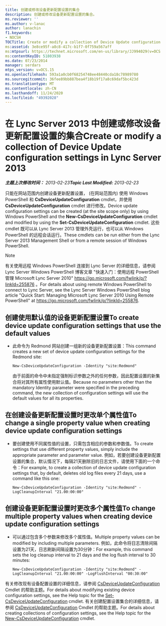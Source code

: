 ```yaml
---
title: 创建或修改设备更新配置设置的集合
description: 创建或修改设备更新配置设置的集合。
ms.reviewer: ''
ms.author: v-lanac
author: lanachin
f1.keywords:
- NOCSH
TOCTitle: Create or modify a collection of Device Update configuration settings
ms:assetid: 3e8ce95f-a8c8-417c-b1f7-0f759a567aff
ms:mtpsurl: https://technet.microsoft.com/en-us/library/JJ994029(v=OCS.15)
ms:contentKeyID: 51803938
ms.date: 07/23/2014
manager: serdars
mtps_version: v=OCS.15
ms.openlocfilehash: 593a1a0cb0f68254748ee48440cda18c78989780
ms.sourcegitcommit: 36fee89bb887bea4f18b19f17a8c69daf5bc423d
ms.translationtype: MT
ms.contentlocale: zh-CN
ms.lasthandoff: 11/24/2020
ms.locfileid: "49392028"
---
```

# <a name="create-or-modify-a-collection-of-device-update-configuration-settings-in-lync-server-2013"></a><span data-ttu-id="c13cf-103">在 Lync Server 2013 中创建或修改设备更新配置设置的集合</span><span class="sxs-lookup"><span data-stu-id="c13cf-103">Create or modify a collection of Device Update configuration settings in Lync Server 2013</span></span>

<div data-xmlns="http://www.w3.org/1999/xhtml">

<div class="topic" data-xmlns="http://www.w3.org/1999/xhtml" data-msxsl="urn:schemas-microsoft-com:xslt" data-cs="https://msdn.microsoft.com/">

<div data-asp="https://msdn2.microsoft.com/asp">



</div>

<div id="mainSection">

<div id="mainBody"><span data-ttu-id="c13cf-104">

<span> </span></span><span class="sxs-lookup"><span data-stu-id="c13cf-104">

<span> </span></span></span>

<span data-ttu-id="c13cf-105">_**主题上次修改时间：** 2013-02-23_</span><span class="sxs-lookup"><span data-stu-id="c13cf-105">_**Topic Last Modified:** 2013-02-23_</span></span>

<span data-ttu-id="c13cf-106">只能在网站范围内创建设备更新配置设置， (在网站范围内) 使用 Windows PowerShell 和 **CsDeviceUpdateConfiguration** cmdlet，并使用 **CsDeviceUpdateConfiguration** cmdlet 进行修改。</span><span class="sxs-lookup"><span data-stu-id="c13cf-106">Device update configuration settings can be created (at the site scope only) by using Windows PowerShell and the **New-CsDeviceUpdateConfiguration** cmdlet and modified by using the **Set-CsDeviceUpdateConfiguration** cmdlet.</span></span> <span data-ttu-id="c13cf-107">这些 cmdlet 既可以从 Lync Server 2013 管理外壳运行，也可以从 Windows PowerShell 的远程会话运行。</span><span class="sxs-lookup"><span data-stu-id="c13cf-107">These cmdlets can be run either from the Lync Server 2013 Management Shell or from a remote session of Windows PowerShell.</span></span>

<div>


> [!NOTE]
> <span data-ttu-id="c13cf-108">有关使用远程 Windows PowerShell 连接到 Lync Server 的详细信息，请参阅 Lync Server Windows PowerShell 博客文章 "快速入门：使用远程 PowerShell 管理 Microsoft Lync Server 2010" <A href="https://go.microsoft.com/fwlink/p/?linkid=255876">https://go.microsoft.com/fwlink/p/?linkId=255876</A> 。</span><span class="sxs-lookup"><span data-stu-id="c13cf-108">For details about using remote Windows PowerShell to connect to Lync Server, see the Lync Server Windows PowerShell blog article "Quick Start: Managing Microsoft Lync Server 2010 Using Remote PowerShell" at <A href="https://go.microsoft.com/fwlink/p/?linkid=255876">https://go.microsoft.com/fwlink/p/?linkId=255876</A>.</span></span>



</div>

<div>


<div>

## <a name="to-create-device-update-configuration-settings-that-use-the-default-values"></a><span data-ttu-id="c13cf-109">创建使用默认值的设备更新配置设置</span><span class="sxs-lookup"><span data-stu-id="c13cf-109">To create device update configuration settings that use the default values</span></span>

  - <span data-ttu-id="c13cf-110">此命令为 Redmond 网站创建一组新的设备更新配置设置：</span><span class="sxs-lookup"><span data-stu-id="c13cf-110">This command creates a new set of device update configuration settings for the Redmond site:</span></span>
    
        New-CsDeviceUpdateConfiguration -Identity "site:Redmond"
    
    <span data-ttu-id="c13cf-111">由于前面的命令中未指定强制标识参数之外的任何参数，因此配置设置的新集合将对其所有属性使用默认值。</span><span class="sxs-lookup"><span data-stu-id="c13cf-111">Because no parameters other than the mandatory Identity parameter were specified in the preceding command, the new collection of configuration settings will use the default values for all its properties.</span></span>

</div>

<div>

## <a name="to-change-a-single-property-value-when-creating-device-update-configuration-settings"></a><span data-ttu-id="c13cf-112">在创建设备更新配置设置时更改单个属性值</span><span class="sxs-lookup"><span data-stu-id="c13cf-112">To change a single property value when creating device update configuration settings</span></span>

  - <span data-ttu-id="c13cf-113">要创建使用不同属性值的设置，只需包含相应的参数和参数值。</span><span class="sxs-lookup"><span data-stu-id="c13cf-113">To create settings that use different property values, simply include the appropriate parameter and parameter value.</span></span> <span data-ttu-id="c13cf-114">例如，若要创建设备更新配置设置的集合，默认情况下，每隔21天删除旧的日志文件，请使用下面的一个命令：</span><span class="sxs-lookup"><span data-stu-id="c13cf-114">For example, to create a collection of device update configuration settings that, by default, deletes old log files every 21 days, use a command like this one:</span></span>
    
        New-CsDeviceUpdateConfiguration -Identity "site:Redmond" -LogCleanupInterval "21.00:00:00"

</div>

<div>

## <a name="to-change-multiple-property-values-when-creating-device-update-configuration-settings"></a><span data-ttu-id="c13cf-115">创建设备更新配置设置时更改多个属性值</span><span class="sxs-lookup"><span data-stu-id="c13cf-115">To change multiple property values when creating device update configuration settings</span></span>

  - <span data-ttu-id="c13cf-116">可以通过包含多个参数来修改多个属性值。</span><span class="sxs-lookup"><span data-stu-id="c13cf-116">Multiple property values can be modified by including multiple parameters.</span></span> <span data-ttu-id="c13cf-117">例如，此命令将日志清除间隔设置为21天，日志刷新间隔设置为30分钟：</span><span class="sxs-lookup"><span data-stu-id="c13cf-117">For example, this command sets the log cleanup interval to 21 days and the log flush interval to 30 minutes:</span></span>
    
        New-CsDeviceUpdateConfiguration -Identity "site:Redmond" -LogCleanupInterval "21.00:00:00" -LogFlushInterval "00:30:00"

</div>

<span data-ttu-id="c13cf-118">有关修改现有设备配置设置的详细信息，请参阅 [CsDeviceUpdateConfiguration](https://technet.microsoft.com/library/Gg398320(v=OCS.15)) Cmdlet 的帮助主题。</span><span class="sxs-lookup"><span data-stu-id="c13cf-118">For details about modifying existing device configuration settings, see the Help topic for the [Set-CsDeviceUpdateConfiguration](https://technet.microsoft.com/library/Gg398320(v=OCS.15)) cmdlet.</span></span> <span data-ttu-id="c13cf-119">有关创建配置设置集合的详细信息，请参阅 [CsDeviceUpdateConfiguration](https://technet.microsoft.com/library/Gg425761(v=OCS.15)) Cmdlet 的帮助主题。</span><span class="sxs-lookup"><span data-stu-id="c13cf-119">For details about creating collections of configuration settings, see the Help topic for the [New-CsDeviceUpdateConfiguration](https://technet.microsoft.com/library/Gg425761(v=OCS.15)) cmdlet.</span></span>

<span data-ttu-id="c13cf-120"></div>

</div>

<span> </span>

</div>

</div>

</span><span class="sxs-lookup"><span data-stu-id="c13cf-120"></div>

</div>

<span> </span>

</div>

</div>

</span></span></div>

